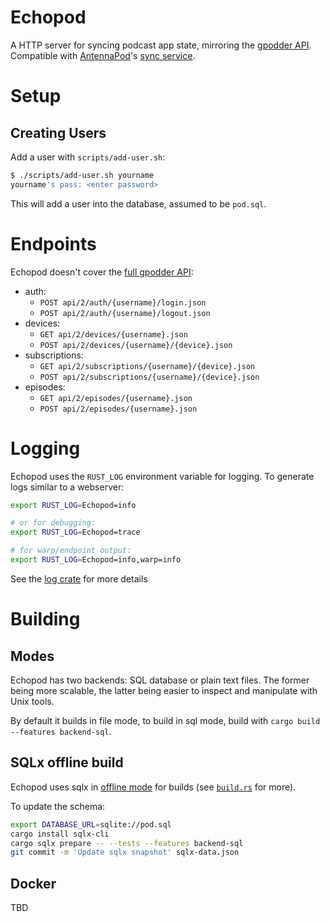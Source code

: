 # Echopod

A HTTP server for syncing podcast app state, mirroring the [gpodder API]. Compatible with [AntennaPod]'s [sync service].

[gpodder API]: https://github.com/gpodder/mygpo/blob/80c41dc0c9a58dc0e85f6ef56662cdfd0d6e3b16/doc/api/reference/events.rst
[AntennaPod]: https://github.com/AntennaPod/AntennaPod
[sync service]: https://github.com/AntennaPod/AntennaPod/blob/24d1a06662c8eec31f3a4c3ebdcd3aea759fb63a/core/src/main/java/de/danoeh/antennapod/core/sync/SyncService.java

# Setup

## Creating Users

Add a user with `scripts/add-user.sh`:

```sh
$ ./scripts/add-user.sh yourname
yourname's pass: <enter password>
```

This will add a user into the database, assumed to be `pod.sql`.

# Endpoints

Echopod doesn't cover the [full gpodder API]:

- auth:
	- `POST api/2/auth/{username}/login.json`
	- `POST api/2/auth/{username}/logout.json`
- devices:
	- `GET api/2/devices/{username}.json`
	- `POST api/2/devices/{username}/{device}.json`
- subscriptions:
	- `GET api/2/subscriptions/{username}/{device}.json`
	- `POST api/2/subscriptions/{username}/{device}.json`
- episodes:
	- `GET api/2/episodes/{username}.json`
	- `POST api/2/episodes/{username}.json`

[full gpodder API]: https://github.com/gpodder/mygpo/tree/80c41dc0c9a58dc0e85f6ef56662cdfd0d6e3b16/doc/api/reference

# Logging

Echopod uses the `RUST_LOG` environment variable for logging. To generate logs similar to a webserver:
```sh
export RUST_LOG=Echopod=info

# or for debugging:
export RUST_LOG=Echopod=trace

# for warp/endpoint output:
export RUST_LOG=Echopod=info,warp=info
```

See the [log crate] for more details

[log crate]: https://crates.io/crates/log

# Building

## Modes

Echopod has two backends: SQL database or plain text files. The former being more scalable, the latter being easier to inspect and manipulate with Unix tools.

By default it builds in file mode, to build in sql mode, build with `cargo build --features backend-sql`.

## SQLx offline build

Echopod uses sqlx in [offline mode] for builds (see [`build.rs`](./build.rs) for more).

To update the schema:
```sh
export DATABASE_URL=sqlite://pod.sql
cargo install sqlx-cli
cargo sqlx prepare -- --tests --features backend-sql
git commit -m 'Update sqlx snapshot' sqlx-data.json
```

[offline mode]: https://docs.rs/sqlx/latest/sqlx/macro.query.html#offline-mode-requires-the-offline-feature

## Docker

TBD